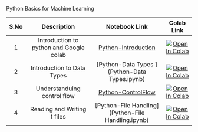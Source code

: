 Python Basics for Machine Learning

| S.No |  Description                             | Notebook Link                                                          | Colab Link           |
|:----:|    :------------:                        |     :--------------:                                                   |    :--------:        |
| 1    | Introduction to python and Google colab  | [Python-Introduction](Python-Introduction.ipynb)  |[![Open In Colab](https://colab.research.google.com/assets/colab-badge.svg)](https://colab.research.google.com/github/rbg-research/AI-Training/blob/main/python/python-basics/Python-Introduction.ipynb)                                                                                                                               |
| 2    | Introduction to Data Types               | [Python-Data Types  ](Python-Data Types.ipynb)      |[![Open In Colab](https://colab.research.google.com/assets/colab-badge.svg)](https://colab.research.google.com/github/rbg-research/AI-Training/blob/main/python/python-basics/Python-Data%20Types.ipynb)                                                                                                                               |
| 3    | Understanduing control flow              | [Python-ControlFlow ](Python-ControlFlow.ipynb)    |[![Open In Colab](https://colab.research.google.com/assets/colab-badge.svg)](https://colab.research.google.com/github/rbg-research/AI-Training/blob/main/python/python-basics/Python-ControlFlow.ipynb)                                                                                                                                |
| 4    | Reading and Writing t files              |[Python-File Handling](Python-File Handling.ipynb)|[![Open In Colab](https://colab.research.google.com/assets/colab-badge.svg)](https://colab.research.google.com/github/rbg-research/AI-Training/blob/main/python/python-basics/Python-File%20Handling.ipynb)                                                                                                                            |
 
 
